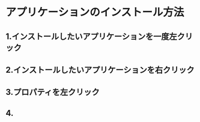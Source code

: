 # アプリケーションのインストール方法
## 1.インストールしたいアプリケーションを一度左クリック
## 2.インストールしたいアプリケーションを右クリック
## 3.プロパティを左クリック
## 4.
